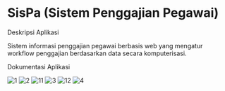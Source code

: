 # SisPa (Sistem Penggajian Pegawai)

Deskripsi Aplikasi

Sistem informasi penggajian pegawai berbasis web yang mengatur workflow penggajian berdasarkan data secara komputerisasi.

Dokumentasi Aplikasi

![1](https://user-images.githubusercontent.com/35028561/112118039-900a3f00-8bee-11eb-8449-1e664a91807c.jpg)
![2](https://user-images.githubusercontent.com/35028561/112118050-926c9900-8bee-11eb-86df-22350e616ba0.jpg)
![11](https://user-images.githubusercontent.com/35028561/112118567-145cc200-8bef-11eb-8896-b28e2daa5a54.jpg)
![3](https://user-images.githubusercontent.com/35028561/112118059-94cef300-8bee-11eb-97ce-922705f1de1d.jpg)
![12](https://user-images.githubusercontent.com/35028561/112118581-17f04900-8bef-11eb-8e2a-e52c77d297dc.jpg)
![4](https://user-images.githubusercontent.com/35028561/112118064-97314d00-8bee-11eb-9781-8713f229df5f.jpg)
